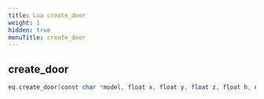 ```yaml
---
title: Lua create_door
weight: 1
hidden: true
menuTitle: create_door
---
```

## create_door
```lua
eq.create_door(const char *model, float x, float y, float z, float h, number open_type, number size) -- void
```